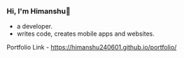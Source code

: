 ### Hi, I'm Himanshu👋

<!--
**himanshu240601/himanshu240601** is a ✨ _special_ ✨ repository because its `README.md` (this file) appears on your GitHub profile.
-->

- a developer.
- writes code, creates mobile apps and websites.

Portfolio Link - https://himanshu240601.github.io/portfolio/
